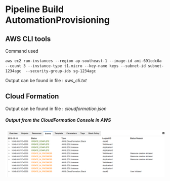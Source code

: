 Pipeline Build AutomationProvisioning
============================

## AWS CLI tools

Command used 

```
aws ec2 run-instances --region ap-southeast-1 --image-id ami-691cdc0a --count 3 --instance-type t1.micro --key-name keys --subnet-id subnet-1234agc  --security-group-ids sg-1234agc
```

Output can be found in file : *aws_cli.txt*


## Cloud Formation


Output can be found in file : *cloudformation.json*

##### Output from the CloudFormation Console in AWS

![Code Failure](https://github.com/rainmanh/nginx_app/blob/master/images/cloudformation.png)

